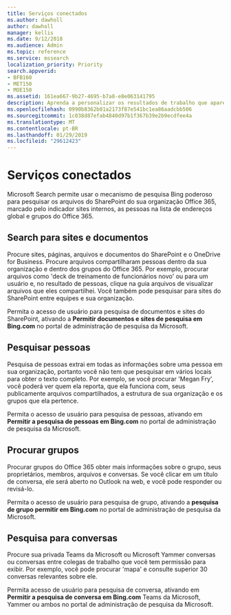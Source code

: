 ```yaml
---
title: Serviços conectados
ms.author: dawholl
author: dawholl
manager: kellis
ms.date: 9/12/2018
ms.audience: Admin
ms.topic: reference
ms.service: mssearch
localization_priority: Priority
search.appverid:
- BFB160
- MET150
- MOE150
ms.assetid: 161ea667-9b27-4695-b7a8-e8e063141795
description: Aprenda a personalizar os resultados de trabalho que aparecem quando você usa o Microsoft Search.
ms.openlocfilehash: 0990b8362b01a2173f87e541bc1ea86aadcbb506
ms.sourcegitcommit: 1c038d87efab4840d97b1f367b39e2b9ecdfee4a
ms.translationtype: MT
ms.contentlocale: pt-BR
ms.lasthandoff: 01/29/2019
ms.locfileid: "29612423"
---
```

# <a name="connected-services"></a>Serviços conectados

Microsoft Search permite usar o mecanismo de pesquisa Bing poderoso para pesquisar os arquivos do SharePoint do sua organização Office 365, marcado pelo indicador sites internos, as pessoas na lista de endereços global e grupos do Office 365.
  
## <a name="search-for-sites-and-documents"></a>Search para sites e documentos

Procure sites, páginas, arquivos e documentos do SharePoint e o OneDrive for Business. Procure arquivos compartilharam pessoas dentro da sua organização e dentro dos grupos do Office 365. Por exemplo, procurar arquivos como 'deck de treinamento de funcionários novo' ou para um usuário e, no resultado de pessoas, clique na guia arquivos de visualizar arquivos que eles compartilhei. Você também pode pesquisar para sites do SharePoint entre equipes e sua organização.
  
Permita o acesso de usuário para pesquisa de documentos e sites do SharePoint, ativando a **Permitir documentos e sites de pesquisa em Bing.com** no portal de administração de pesquisa da Microsoft. 
  
## <a name="search-for-people"></a>Pesquisar pessoas

Pesquisa de pessoas extrai em todas as informações sobre uma pessoa em sua organização, portanto você não tem que pesquisar em vários locais para obter o texto completo. Por exemplo, se você procurar 'Megan Fry', você poderá ver quem ela reporta, que ela funciona com, seus publicamente arquivos compartilhados, a estrutura de sua organização e os grupos que ela pertence.
  
Permita o acesso de usuário para pesquisa de pessoas, ativando em **Permitir a pesquisa de pessoas em Bing.com** no portal de administração de pesquisa da Microsoft. 
  
## <a name="search-for-groups"></a>Procurar grupos

Procurar grupos do Office 365 obter mais informações sobre o grupo, seus proprietários, membros, arquivos e conversas. Se você clicar em um título de conversa, ele será aberto no Outlook na web, e você pode responder ou revisá-lo.
  
Permita o acesso de usuário para pesquisa de grupo, ativando a **pesquisa de grupo permitir em Bing.com** no portal de administração de pesquisa da Microsoft. 
  
## <a name="search-for-conversations"></a>Pesquisa para conversas

Procure sua privada Teams da Microsoft ou Microsoft Yammer conversas ou conversas entre colegas de trabalho que você tem permissão para exibir. Por exemplo, você pode procurar 'mapa' e consulte superior 30 conversas relevantes sobre ele.
  
Permita acesso de usuário para pesquisa de conversa, ativando em **Permitir a pesquisa de conversa em Bing.com** Teams da Microsoft, Yammer ou ambos no portal de administração de pesquisa da Microsoft. 

  

